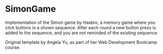 # SimonGame
Implementation of the Simon game by Hasbro, a memory game where you click buttons in a shown sequence.
After each round a new button press is added to the sequence, and you are not reminded of the existing sequence.

Original template by Angela Yu, as part of her Web Development Bootcamp course.
